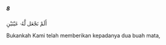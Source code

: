 ##### 8

<span class="ayah">أَلَمْ نَجْعَل لَّهُۥ عَيْنَيْنِ</span>

<span class="ayah_translation">Bukankah Kami telah memberikan kepadanya dua buah mata,</span>
